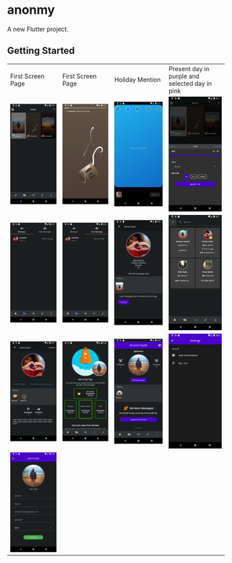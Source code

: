 # anonmy

A new Flutter project.

## Getting Started
<table>
  <tr>
    <td>First Screen Page</td>
    <td>First Screen Page</td>
     <td>Holiday Mention</td>
     <td>Present day in purple and selected day in pink</td>
  </tr>
  <tr>
    <td><img src="https://github.com/smtsarial/chat-application/blob/anonmy/assets/images/Screenshot_1649870462.png" width=270></td>
    <td><img src="https://github.com/smtsarial/chat-application/blob/anonmy/assets/images/Screenshot_1649870469.png" width=270></td>
    <td><img src="https://github.com/smtsarial/chat-application/blob/anonmy/assets/images/Screenshot_1649870475.png" width=270></td>
    <td><img src="https://github.com/smtsarial/chat-application/blob/anonmy/assets/images/Screenshot_1649870481.png" width=270></td>
  </tr> 
  <tr>
    <td><img src="https://github.com/smtsarial/chat-application/blob/anonmy/assets/images/Screenshot_1649870485.png" width=270></td>
    <td><img src="https://github.com/smtsarial/chat-application/blob/anonmy/assets/images/Screenshot_1649870487.png" width=270></td>
    <td><img src="https://github.com/smtsarial/chat-application/blob/anonmy/assets/images/Screenshot_1649870509.png" width=270></td>
    <td><img src="https://github.com/smtsarial/chat-application/blob/anonmy/assets/images/Screenshot_1649870517.png" width=270></td>
  </tr>
   <tr>
    <td><img src="https://github.com/smtsarial/chat-application/blob/anonmy/assets/images/Screenshot_1649870520.png" width=270></td>
    <td><img src="https://github.com/smtsarial/chat-application/blob/anonmy/assets/images/Screenshot_1649870526.png" width=270></td>
    <td><img src="https://github.com/smtsarial/chat-application/blob/anonmy/assets/images/Screenshot_1649870529.png" width=270></td>
    <td><img src="https://github.com/smtsarial/chat-application/blob/anonmy/assets/images/Screenshot_1649870535.png" width=270></td>
  </tr><tr>
    <td><img src="https://github.com/smtsarial/chat-application/blob/anonmy/assets/images/Screenshot_1649870537.png" width=270></td>
  </tr>
 </table>
